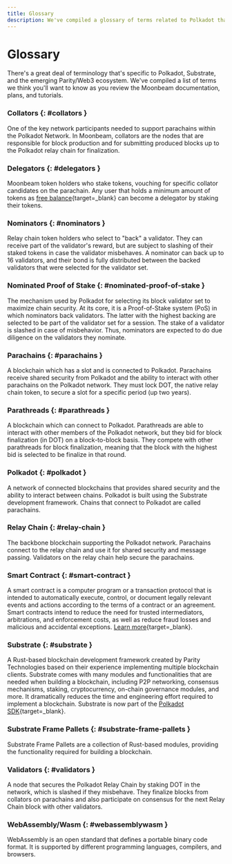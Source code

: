 ```yaml
---
title: Glossary
description: We've compiled a glossary of terms related to Polkadot that'll make it easier to learn more about the ecosystem.
---
```


# Glossary

There's a great deal of terminology that's specific to Polkadot, Substrate, and the emerging Parity/Web3 ecosystem. We've compiled a list of terms we think you'll want to know as you review the Moonbeam documentation, plans, and tutorials.

### Collators {: #collators }

One of the key network participants needed to support parachains within the Polkadot Network.  In Moonbeam, collators are the nodes that are responsible for block production and for submitting produced blocks up to the Polkadot relay chain for finalization.

### Delegators {: #delegators }

Moonbeam token holders who stake tokens, vouching for specific collator candidates on the parachain. Any user that holds a minimum amount of tokens as [free balance](https://wiki.polkadot.network/learn/learn-accounts/#balance-types){target=\_blank} can become a delegator by staking their tokens.

### Nominators {: #nominators }

Relay chain token holders who select to "back" a validator. They can receive part of the validator's reward, but are subject to slashing of their staked tokens in case the validator misbehaves. A nominator can back up to 16 validators, and their bond is fully distributed between the backed validators that were selected for the validator set.

### Nominated Proof of Stake {: #nominated-proof-of-stake }

The mechanism used by Polkadot for selecting its block validator set to maximize chain security. At its core, it is a Proof-of-Stake system (PoS) in which nominators back validators. The latter with the highest backing are selected to be part of the validator set for a session. The stake of a validator is slashed in case of misbehavior. Thus, nominators are expected to do due diligence on the validators they nominate.

### Parachains {: #parachains }

A blockchain which has a slot and is connected to Polkadot. Parachains receive shared security from Polkadot and the ability to interact with other parachains on the Polkadot network. They must lock DOT, the native relay chain token, to secure a slot for a specific period (up two years).

### Parathreads {: #parathreads }

A blockchain which can connect to Polkadot.  Parathreads are able to interact with other members of the Polkadot network, but they bid for block finalization (in DOT) on a block-to-block basis. They compete with other parathreads for block finalization, meaning that the block with the highest bid is selected to be finalize in that round.

### Polkadot {: #polkadot }

A network of connected blockchains that provides shared security and the ability to interact between chains.  Polkadot is built using the Substrate development framework.  Chains that connect to Polkadot are called parachains.

### Relay Chain {: #relay-chain }

The backbone blockchain supporting the Polkadot network.  Parachains connect to the relay chain and use it for shared security and message passing.  Validators on the relay chain help secure the parachains.

### Smart Contract {: #smart-contract }

A smart contract is a computer program or a transaction protocol that is intended to automatically execute, control, or document legally relevant events and actions according to the terms of a contract or an agreement. Smart contracts intend to reduce the need for trusted intermediators, arbitrations, and enforcement costs, as well as reduce fraud losses and malicious and accidental exceptions. [Learn more](https://en.wikipedia.org/wiki/Smart_contract){target=\_blank}.

### Substrate {: #substrate }

A Rust-based blockchain development framework created by Parity Technologies based on their experience implementing multiple blockchain clients.  Substrate comes with many modules and functionalities that are needed when building a blockchain, including P2P networking, consensus mechanisms, staking, cryptocurrency, on-chain governance modules, and more.  It dramatically reduces the time and engineering effort required to implement a blockchain. Substrate is now part of the [Polkadot SDK](https://polkadot.com/platform/sdk/){target=\_blank}.

### Substrate Frame Pallets {: #substrate-frame-pallets }

Substrate Frame Pallets are a collection of Rust-based modules, providing the functionality required for building a blockchain.  

### Validators {: #validators }

A node that secures the Polkadot Relay Chain by staking DOT in the network, which is slashed if they misbehave. They finalize blocks from collators on parachains and also participate on consensus for the next Relay Chain block with other validators.

### WebAssembly/Wasm {: #webassemblywasm }

WebAssembly is an open standard that defines a portable binary code format. It is supported by different programming languages, compilers, and browsers.
